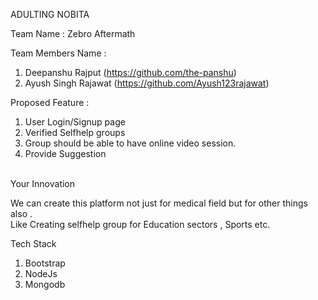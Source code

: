 ADULTING NOBITA

Team Name : Zebro Aftermath

Team Members Name :

1. Deepanshu Rajput         (https://github.com/the-panshu) </br>
2. Ayush Singh Rajawat      (https://github.com/Ayush123rajawat) </br>

Proposed Feature :

1. User Login/Signup page 
2. Verified Selfhelp groups
3. Group should be able to have online video session.
4. Provide Suggestion

</br>
Your Innovation

 We can create this platform not just for medical field but for other things also . </br>
   Like Creating selfhelp group for Education sectors , Sports etc.
  
Tech Stack

1. Bootstrap </br>
2. NodeJs </br>
3. Mongodb


